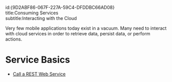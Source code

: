 id:{9D2ABF86-067F-227A-59C4-DFDDBC66AD08}  
title:Consuming Services  
subtitle:Interacting with the Cloud  

Very few mobile applications today exist in a vacuum. Many need to interact
with cloud services in order to retrieve data, persist data, or perform
actions.

 <a name="Service_Basics" class="injected"></a>


# Service Basics

-   [Call a REST Web Service](/recipes/android/web_services/consuming_services/call_a_rest_web_service)